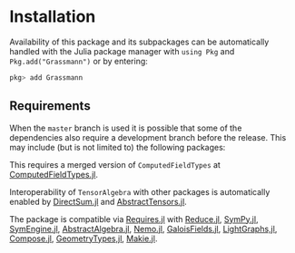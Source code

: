 # Installation

Availability of this package and its subpackages can be automatically handled with the Julia package manager with `using Pkg` and `Pkg.add("Grassmann")` or by entering:
```Julia
pkg> add Grassmann
```

## Requirements

When the `master` branch is used it is possible that some of the dependencies also require a development branch before the release. This may include (but is not limited to) the following packages:

This requires a merged version of `ComputedFieldTypes` at [ComputedFieldTypes.jl](https://github.com/vtjnash/ComputedFieldTypes.jl).

Interoperability of `TensorAlgebra` with other packages is automatically enabled by [DirectSum.jl](https://github.com/chakravala/DirectSum.jl) and [AbstractTensors.jl](https://github.com/chakravala/AbstractTensors.jl).

The package is compatible via [Requires.jl](https://github.com/MikeInnes/Requires.jl) with 
[Reduce.jl](https://github.com/chakravala/Reduce.jl),
[SymPy.jl](https://github.com/JuliaPy/SymPy.jl),
[SymEngine.jl](https://github.com/symengine/SymEngine.jl),
[AbstractAlgebra.jl](https://github.com/wbhart/AbstractAlgebra.jl),
[Nemo.jl](https://github.com/wbhart/Nemo.jl),
[GaloisFields.jl](https://github.com/tkluck/GaloisFields.jl),
[LightGraphs,jl](https://github.com/JuliaGraphs/LightGraphs.jl),
[Compose.jl](https://github.com/GiovineItalia/Compose.jl),
[GeometryTypes,jl](https://github.com/JuliaGeometry/GeometryTypes.jl),
[Makie.jl](https://github.com/JuliaPlots/Makie.jl).
